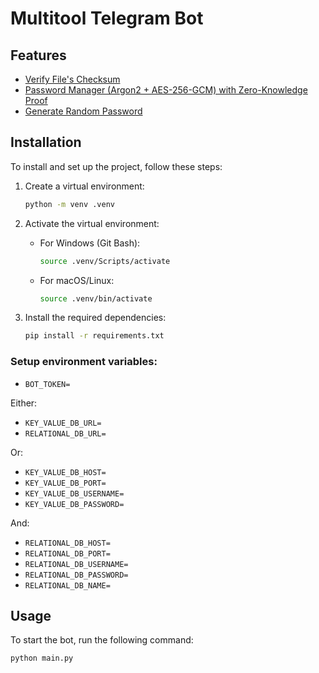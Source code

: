# Multitool Telegram Bot
## Features

- [Verify File's Checksum](https://github.com/BatogiX/multitool_telegram_bot/blob/master/src/helpers/hash_menu_helper/hash_menu_fsm.py)
- [Password Manager (Argon2 + AES-256-GCM) with Zero-Knowledge Proof](https://github.com/BatogiX/multitool_telegram_bot/blob/master/src/helpers/pwd_mgr_helper/pwd_mgr_crypto.py)
- [Generate Random Password](https://github.com/BatogiX/multitool_telegram_bot/blob/master/src/helpers/gen_rand_pwd_helper/gen_rand_pwd_cb.py)

## Installation
To install and set up the project, follow these steps:
   
1. Create a virtual environment:
    ```sh
   python -m venv .venv
   ```
   
2. Activate the virtual environment:
   - For Windows (Git Bash):
        ```sh
        source .venv/Scripts/activate
        ```
   - For macOS/Linux:
        ```sh
        source .venv/bin/activate
        ```

3. Install the required dependencies:
    ```sh
    pip install -r requirements.txt
    ```

### Setup environment variables:
- ``BOT_TOKEN=``

Either:

- `KEY_VALUE_DB_URL=`
- `RELATIONAL_DB_URL=`

Or:
- `KEY_VALUE_DB_HOST=`
- `KEY_VALUE_DB_PORT=`
- `KEY_VALUE_DB_USERNAME=`
- `KEY_VALUE_DB_PASSWORD=`

And:
- `RELATIONAL_DB_HOST=`
- `RELATIONAL_DB_PORT=`
- `RELATIONAL_DB_USERNAME=`
- `RELATIONAL_DB_PASSWORD=`
- `RELATIONAL_DB_NAME=`   

## Usage
To start the bot, run the following command:
```sh
python main.py
```
